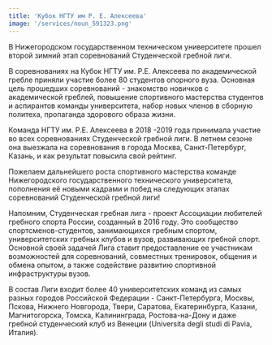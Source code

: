 ```yaml
---
title: 'Кубок НГТУ им Р. Е. Алексеева'
image: '/services/noun_591323.png'
---
```




В Нижегородском государственном техническом университете прошел второй зимний этап соревнований Студенческой гребной лиги.


В соревнованиях на Кубок НГТУ им. Р.Е. Алексеева по академической гребле приняли участие более 80 студентов опорного вуза. Основная цель прошедших соревнований - знакомство новичков с академической греблей, повышение спортивного мастерства студентов и аспирантов команды университета, набор новых членов в сборную политеха, пропаганда здорового образа жизни.


Команда НГТУ им. Р.Е. Алексеева в 2018 -2019 года принимала участие во всех соревнованиях Студенческой гребной лиги. В летнем сезоне она выезжала на соревнования в города Москва, Санкт-Петербург, Казань, и как результат повысила свой рейтинг.


Пожелаем дальнейшего роста спортивного мастерства команде Нижегородского государственного технического университета, пополнения её новыми кадрами и побед на следующих этапах соревнований Студенческой гребной лиги!


Напомним, Студенческая гребная лига - проект Ассоциации любителей гребного спорта России, созданный в 2016 году. Это сообщество спортсменов-студентов, занимающихся гребным спортом, университетских гребных клубов и вузов, развивающих гребной спорт. Основной своей задачей Лига ставит предоставление ее участникам возможностей для соревнований, совместных тренировок, общения и обмена опытом, а также содействие развитию спортивной инфраструктуры вузов.


В состав Лиги входит более 40 университетских команд из самых разных городов Российской Федерации - Санкт-Петербурга, Москвы, Пскова, Нижнего Новгорода, Твери, Саратова, Екатеринбурга, Казани, Магнитогорска, Томска, Калининграда, Ростова-на-Дону и даже гребной студенческий клуб из Венеции (Universita degli studi di Pavia, Италия).
                                                                     
